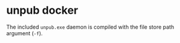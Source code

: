 # unpub docker

The included `unpub.exe` daemon is compiled with the file store path argument (`-f`).
